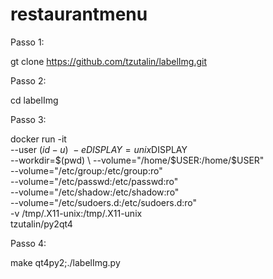# restaurantmenu

Passo 1:

gt clone https://github.com/tzutalin/labelImg.git

Passo 2:

cd labelImg

Passo 3:

docker run -it \
--user $(id -u) \
-e DISPLAY=unix$DISPLAY \
--workdir=$(pwd) \
--volume="/home/$USER:/home/$USER" \
--volume="/etc/group:/etc/group:ro" \
--volume="/etc/passwd:/etc/passwd:ro" \
--volume="/etc/shadow:/etc/shadow:ro" \
--volume="/etc/sudoers.d:/etc/sudoers.d:ro" \
-v /tmp/.X11-unix:/tmp/.X11-unix \
tzutalin/py2qt4

Passo 4:

make qt4py2;./labelImg.py
